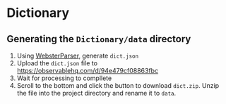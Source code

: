 #  Dictionary

## Generating the `Dictionary/data` directory

1. Using [WebsterParser](https://github.com/ponychicken/WebsterParser), generate `dict.json`
2. Upload the `dict.json` file to https://observablehq.com/d/94e479cf08863fbc
3. Wait for processing to compllete
4. Scroll to the bottom and click the button to download `dict.zip`. Unzip the file into the project directory and rename it to `data`.

